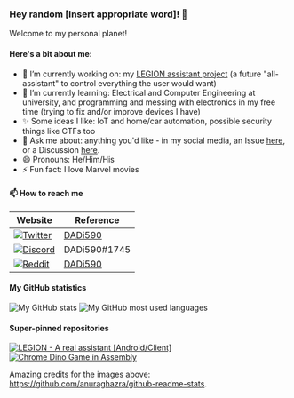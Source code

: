 ### Hey random [Insert appropriate word]! 👋

Welcome to my personal planet!

#### Here's a bit about me:

- 🔭 I’m currently working on: my [LEGION assistant project](https://github.com/DADi590/LEGION---A-real-assistant--Android-Client) (a future "all-assistant" to control everything the user would want)
- 🌱 I’m currently learning: Electrical and Computer Engineering at university, and programming and messing with electronics in my free time (trying to fix and/or improve devices I have)
- ✨ Some ideas I like: IoT and home/car automation, possible security things like CTFs too
- 💬 Ask me about: anything you'd like - in my social media, an Issue [here](https://github.com/DADi590/DADi590/issues), or a Discussion [here](https://github.com/DADi590/DADi590/discussions).
- 😄 Pronouns: He/Him/His
- ⚡ Fun fact: I love Marvel movies
<!--- 👯 I’m looking to collaborate on: ...
- 🤔 I’m looking for help with: ...-->

#### 📫 How to reach me

| Website     | Reference
|-------------|----------
| [![Twitter](https://img.shields.io/badge/Twitter-1DA1F2?style=for-the-badge&logo=twitter&logoColor=white)](https://twitter.com)     | [DADi590](https://twitter.com/DADi590)
| [![Discord](https://img.shields.io/badge/Discord-7289DA?style=for-the-badge&logo=discord&logoColor=white)](https://discord.com)     | DADi590#1745
| [![Reddit](https://img.shields.io/badge/Reddit-FF4500?style=for-the-badge&logo=reddit&logoColor=white)](https://reddit.com)         | [DADi590](https://www.reddit.com/user/DADi590)

#### My GitHub statistics

![My GitHub stats](https://github-readme-stats.vercel.app/api?username=DADi590&show_icons=true&include_all_commits=true&theme=darcula)
![My GitHub most used languages](https://github-readme-stats.vercel.app/api/top-langs/?username=DADi590&langs_count=10&layout=compact&theme=darcula)

#### Super-pinned repositories

[![LEGION - A real assistant [Android/Client]](https://github-readme-stats.vercel.app/api/pin/?theme=darcula&username=DADi590&repo=LEGION---A-real-assistant--Android-Client)](https://github.com/DADi590/LEGION---A-real-assistant--Android-Client)
[![Chrome Dino Game in Assembly](https://github-readme-stats.vercel.app/api/pin/?theme=darcula&username=DADi590&repo=Chrome-Dino-Game-in-Assembly)](https://github.com/DADi590/Chrome-Dino-Game-in-Assembly)

Amazing credits for the images above: https://github.com/anuraghazra/github-readme-stats.
